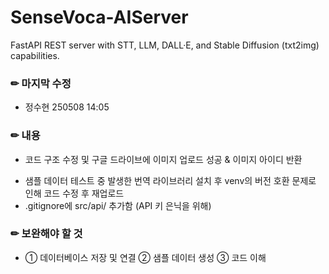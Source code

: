 # SenseVoca-AIServer
FastAPI REST server with STT, LLM, DALL·E, and Stable Diffusion (txt2img) capabilities.

### ✏ 마지막 수정
 - 정수현 250508 14:05
### ✏ 내용
 - 코드 구조 수정 및 구글 드라이브에 이미지 업로드 성공 & 이미지 아이디 반환 
 + 샘플 데이터 테스트 중 발생한 번역 라이브러리 설치 후 venv의 버전 호환 문제로 인해 코드 수정 후 재업로드
 + .gitignore에 src/api/ 추가함 (API 키 은닉을 위해)
### ✏ 보완해야 할 것
 - ① 데이터베이스 저장 및 연결 ② 샘플 데이터 생성 ③ 코드 이해